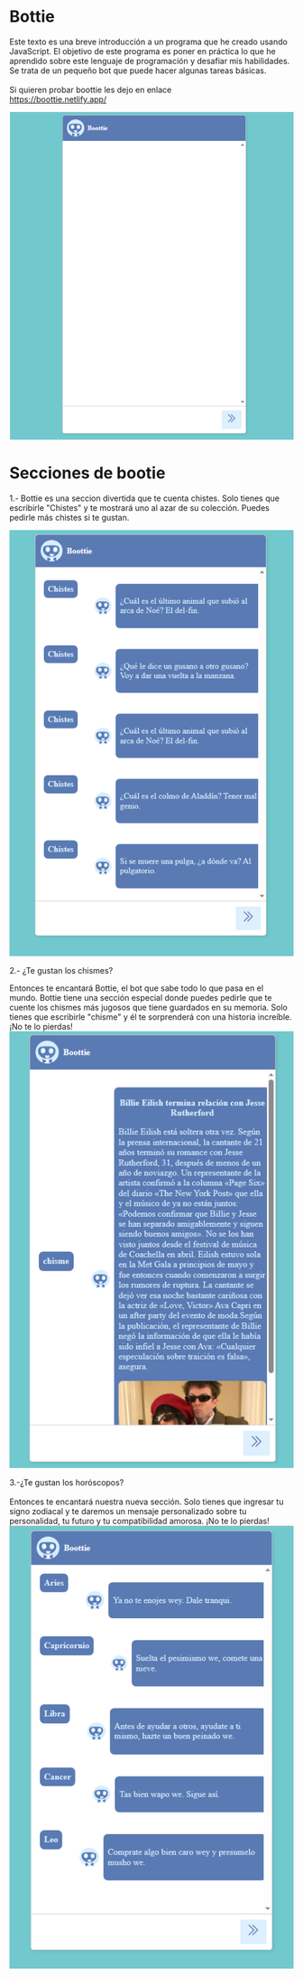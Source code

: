 
# Bottie

Este texto es una breve introducción a un programa que he creado usando JavaScript. El objetivo de este programa es poner en práctica lo que he aprendido sobre este lenguaje de programación y desafiar mis habilidades. Se trata de un pequeño bot que puede hacer algunas tareas básicas.
<br><br>
Si quieren probar boottie les dejo en enlace <br>
https://boottie.netlify.app/

![logo](img/Imagen_Bottie.png)

# Secciones de bootie

1.- Bottie es una seccion divertida que te cuenta chistes. Solo tienes que escribirle "Chistes" y te mostrará uno al azar de su colección. Puedes pedirle más chistes si te gustan.

![logo](img/chistes.png)

2.- ¿Te gustan los chismes? <br>

Entonces te encantará Bottie, el bot que sabe todo lo que pasa en el mundo. Bottie tiene una sección especial donde puedes pedirle que te cuente los chismes más jugosos que tiene guardados en su memoria. Solo tienes que escribirle "chisme" y él te sorprenderá con una historia increíble. ¡No te lo pierdas!
![logo](img/chisme.png)<br>

3.-¿Te gustan los horóscopos? <br> <br> Entonces te encantará nuestra nueva sección. Solo tienes que ingresar tu signo zodiacal y te daremos un mensaje personalizado sobre tu personalidad, tu futuro y tu compatibilidad amorosa. ¡No te lo pierdas!
<br>
![logo](img/Horoscopos.png)